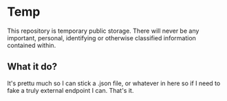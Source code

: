# Temp 

  This repository is temporary public storage. There will never be any important, personal, identifying or otherwise classified information contained within. 
  
## What it do?

  It's prettu much so I can stick a .json file, or whatever in here so if I need to fake a truly external endpoint I can. That's it. 
  
  
